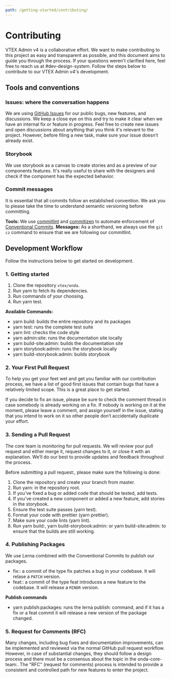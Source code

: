 ```yaml
---
path: /getting-started/contributing/
---
```


# Contributing

VTEX Admin v4 is a collaborative effort. We want to make contributing to this project as easy and transparent as possible, and this document aims to guide you through the process. If your questions weren't clarified here, feel free to reach us at #dev-design-system. Follow the steps below to contribute to our VTEX Admin v4's development.

## Tools and conventions

### Issues: where the conversation happens

We are using [GitHub Issues](https://github.com/vtex/onda/issues) for our public bugs, new features, and discussions. We keep a close eye on this and try to make it clear when we have an internal fix or feature in progress. Feel free to create new issues and open discussions about anything that you think it's relevant to the project. However, before filing a new task, make sure your issue doesn’t already exist.

### Storybook

We use storybook as a canvas to create stories and as a preview of our components features. It's really useful to share with the designers and check if the component has the expected behavior.

### Commit messages

It is essential that all commits follow an established convention. We ask you to please take the time to understand semantic versioning before committing.

**Tools:** We use [commitlint](https://commitlint.js.org/#/) and [commitizen](http://commitizen.github.io/cz-cli/) to automate enforcement of [Conventional Commits](https://www.conventionalcommits.org/).
**Messages:** As a shorthand, we always use the `git cz` command to ensure that we are following our commitlint.

## Development Workflow

Follow the instructions below to get started on development.

### 1. Getting started

1.  Clone the repository `vtex/onda`.
2.  Run yarn to fetch its dependencies.
3.  Run commands of your choosing.
4.  Run yarn test.

**Available Commands:**

- yarn build: builds the entire repository and its packages
- yarn test: runs the complete test suite
- yarn lint: checks the code style
- yarn admin:site: runs the documentation site locally
- yarn build-site:admin: builds the documentation site
- yarn storybook:admin: runs the storybook locally
- yarn build-storybook:admin: builds storybook

### 2. Your First Pull Request

To help you get your feet wet and get you familiar with our contribution process, we have a list of good first issues that contain bugs that have a relatively limited scope. This is a great place to get started.

If you decide to fix an issue, please be sure to check the comment thread in case somebody is already working on a fix. If nobody is working on it at the moment, please leave a comment, and assign yourself in the issue, stating that you intend to work on it so other people don’t accidentally duplicate your effort.

### 3. Sending a Pull Request

The core team is monitoring for pull requests. We will review your pull request and either merge it, request changes to it, or close it with an explanation. We’ll do our best to provide updates and feedback throughout the process.

Before submitting a pull request:, please make sure the following is done:

1.  Clone the repository and create your branch from master.
2.  Run yarn: in the repository root.
3.  If you’ve fixed a bug or added code that should be tested, add tests.
4.  If you've created a new component or added a new feature, add stories in the storybook.
5.  Ensure the test suite passes (yarn test).
6.  Format your code with prettier (yarn prettier).
7.  Make sure your code lints (yarn lint).
8.  Run yarn build:, yarn build-storybook:admin: or yarn build-site:admin: to ensure that the builds are still working.

### 4. Publishing Packages

We use Lerna combined with the Conventional Commits to publish our packages.

- fix:: a commit of the type fix patches a bug in your codebase. It will relase a `PATCH` version.
- feat:: a commit of the type feat introduces a new feature to the codebase. It will release a `MINOR` version.

**Publish commands**

- yarn publish:packages: runs the lerna publish: command, and if it has a fix or a feat commit it will release a new version of the package changed.

### 5. Request for Comments (RFC)

Many changes, including bug fixes and documentation improvements, can be implemented and reviewed via the normal GitHub pull request workflow.
However, in case of substantial changes, they should follow a design process and there must be a consensus about the topic in the onda-core-team:.
The "RFC" (request for comments) process is intended to provide a consistent and controlled path for new features to enter the project.
